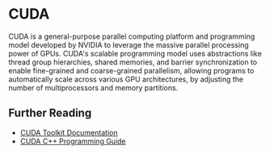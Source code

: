 # CUDA

CUDA is a general-purpose parallel computing platform and programming
model developed by NVIDIA to leverage the massive parallel processing
power of GPUs. CUDA's scalable programming model uses abstractions like
thread group hierarchies, shared memories, and barrier synchronization
to enable fine-grained and coarse-grained parallelism, allowing
programs to automatically scale across various GPU architectures,
by adjusting the number of multiprocessors and memory partitions.

## Further Reading

- [CUDA Toolkit Documentation](https://docs.nvidia.com/cuda/index.html)
- [CUDA C++ Programming Guide](https://docs.nvidia.com/cuda/cuda-c-programming-guide/)
